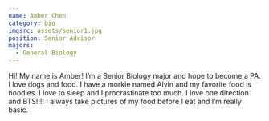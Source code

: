 ```yaml
---
name: Amber Chen
category: bio
imgsrc: assets/senior1.jpg
position: Senior Advisor
majors:
  - General Biology
---
```

Hi! My name is Amber! I’m a Senior Biology major and hope to become a PA. I love dogs and food. I have a morkie named Alvin and my favorite food is noodles. I love to sleep and I procrastinate too much. I love one direction and BTS!!!! I always take pictures of my food before I eat and I’m really basic.